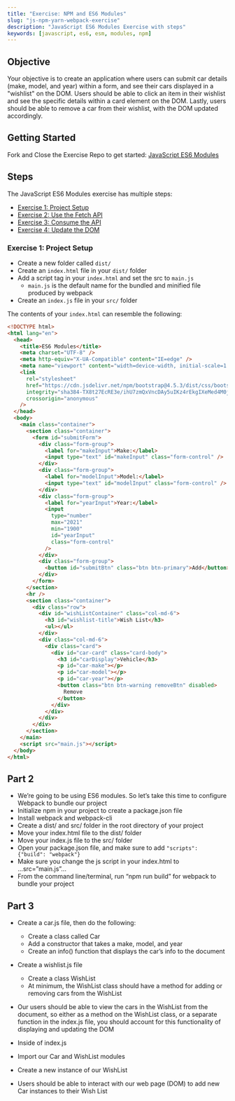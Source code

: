 ```yaml
---
title: "Exercise: NPM and ES6 Modules"
slug: "js-npm-yarn-webpack-exercise"
description: "JavaScript ES6 Modules Exercise with steps"
keywords: [javascript, es6, esm, modules, npm]
---
```


## Objective

Your objective is to create an application where users can submit car details (make, model, and year) within a form, and see their cars displayed in a "wishlist" on the DOM. Users should be able to click an item in their wishlist and see the specific details within a card element on the DOM. Lastly, users should be able to remove a car from their wishlist, with the DOM updated accordingly.

## Getting Started

Fork and Close the Exercise Repo to get started: [JavaScript ES6 Modules](https://github.com/Bryantellius/es6_modules)

## Steps

The JavaScript ES6 Modules exercise has multiple steps:

- [Exercise 1: Project Setup](#exercise-1-project-setup)
- [Exercise 2: Use the Fetch API](#exercise-2-use-the-fetch-api)
- [Exercise 3: Consume the API](#exercise-3-consume-the-api)
- [Exercise 4: Update the DOM](#exercise-4-update-the-dom)

### Exercise 1: Project Setup

- Create a new folder called `dist/`
- Create an `index.html` file in your `dist/` folder
- Add a script tag in your `index.html` and set the src to `main.js`
  - `main.js` is the default name for the bundled and minified file produced by webpack
- Create an `index.js` file in your `src/` folder

The contents of your `index.html` can resemble the following:

```html
<!DOCTYPE html>
<html lang="en">
  <head>
    <title>ES6 Modules</title>
    <meta charset="UTF-8" />
    <meta http-equiv="X-UA-Compatible" content="IE=edge" />
    <meta name="viewport" content="width=device-width, initial-scale=1.0" />
    <link
      rel="stylesheet"
      href="https://cdn.jsdelivr.net/npm/bootstrap@4.5.3/dist/css/bootstrap.min.css"
      integrity="sha384-TX8t27EcRE3e/ihU7zmQxVncDAy5uIKz4rEkgIXeMed4M0jlfIDPvg6uqKI2xXr2"
      crossorigin="anonymous"
    />
  </head>
  <body>
    <main class="container">
      <section class="container">
        <form id="submitForm">
          <div class="form-group">
            <label for="makeInput">Make:</label>
            <input type="text" id="makeInput" class="form-control" />
          </div>
          <div class="form-group">
            <label for="modelInput">Model:</label>
            <input type="text" id="modelInput" class="form-control" />
          </div>
          <div class="form-group">
            <label for="yearInput">Year:</label>
            <input
              type="number"
              max="2021"
              min="1900"
              id="yearInput"
              class="form-control"
            />
          </div>
          <div class="form-group">
            <button id="submitBtn" class="btn btn-primary">Add</button>
          </div>
        </form>
      </section>
      <hr />
      <section class="container">
        <div class="row">
          <div id="wishListContainer" class="col-md-6">
            <h3 id="wishlist-title">Wish List</h3>
            <ul></ul>
          </div>
          <div class="col-md-6">
            <div class="card">
              <div id="car-card" class="card-body">
                <h3 id="carDisplay">Vehicle</h3>
                <p id="car-make"></p>
                <p id="car-model"></p>
                <p id="car-year"></p>
                <button class="btn btn-warning removeBtn" disabled>
                  Remove
                </button>
              </div>
            </div>
          </div>
        </div>
      </section>
    </main>
    <script src="main.js"></script>
  </body>
</html>
```

## Part 2

- We’re going to be using ES6 modules. So let’s take this time to configure Webpack to bundle our project
- Initialize npm in your project to create a package.json file
- Install webpack and webpack-cli
- Create a dist/ and src/ folder in the root directory of your project
- Move your index.html file to the dist/ folder
- Move your index.js file to the src/ folder
- Open your package.json file, and make sure to add `"scripts": {"build": "webpack"}`
- Make sure you change the js script in your index.html to ...src=”main.js”...
- From the command line/terminal, run “npm run build” for webpack to bundle your project

## Part 3

- Create a car.js file, then do the following:
  - Create a class called Car
  - Add a constructor that takes a make, model, and year
  - Create an info() function that displays the car’s info to the document
- Create a wishlist.js file
  - Create a class WishList
  - At minimum, the WishList class should have a method for adding or removing cars from the WishList
- Our users should be able to view the cars in the WishList from the document, so either as a method on the WishList class, or a separate function in the index.js file, you should account for this functionality of displaying and updating the DOM

- Inside of index.js
- Import our Car and WishList modules
- Create a new instance of our WishList
- Users should be able to interact with our web page (DOM) to add new Car instances to their Wish List
